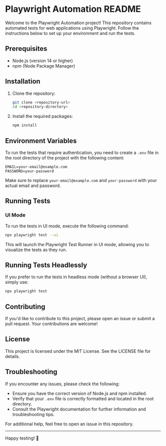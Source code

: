 # Playwright Automation README

Welcome to the Playwright Automation project! This repository contains automated tests for web applications using Playwright. Follow the instructions below to set up your environment and run the tests.

## Prerequisites

- Node.js (version 14 or higher)
- npm (Node Package Manager)

## Installation

1. Clone the repository:

   ```bash
   git clone <repository-url>
   cd <repository-directory>
   ```

2. Install the required packages:

   ```bash
   npm install
   ```

## Environment Variables

To run the tests that require authentication, you need to create a `.env` file in the root directory of the project with the following content:

```plaintext
EMAIL=your-email@example.com
PASSWORD=your-password
```

Make sure to replace `your-email@example.com` and `your-password` with your actual email and password.

## Running Tests

### UI Mode

To run the tests in UI mode, execute the following command:

```bash
npx playwright test --ui
```

This will launch the Playwright Test Runner in UI mode, allowing you to visualize the tests as they run.

## Running Tests Headlessly

If you prefer to run the tests in headless mode (without a browser UI), simply use:

```bash
npx playwright test
```

## Contributing

If you'd like to contribute to this project, please open an issue or submit a pull request. Your contributions are welcome!

## License

This project is licensed under the MIT License. See the LICENSE file for details.

## Troubleshooting

If you encounter any issues, please check the following:

- Ensure you have the correct version of Node.js and npm installed.
- Verify that your `.env` file is correctly formatted and located in the root directory.
- Consult the Playwright documentation for further information and troubleshooting tips.

For additional help, feel free to open an issue in this repository.

---

Happy testing! 🎉
